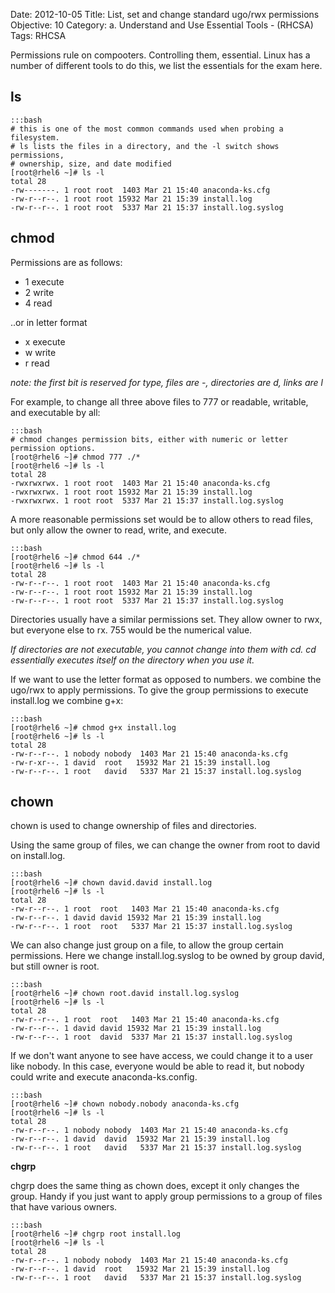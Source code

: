Date: 2012-10-05
Title: List, set and change standard ugo/rwx permissions
Objective: 10
Category: a. Understand and Use Essential Tools - (RHCSA)
Tags: RHCSA

Permissions rule on compooters. Controlling them, essential. Linux has a number of different tools to do this, we list the essentials for the exam here.

<b>ls</b>
--
 
    :::bash
    # this is one of the most common commands used when probing a filesystem.
    # ls lists the files in a directory, and the -l switch shows permissions, 
    # ownership, size, and date modified 
    [root@rhel6 ~]# ls -l
    total 28
    -rw-------. 1 root root  1403 Mar 21 15:40 anaconda-ks.cfg
    -rw-r--r--. 1 root root 15932 Mar 21 15:39 install.log
    -rw-r--r--. 1 root root  5337 Mar 21 15:37 install.log.syslog

<b>chmod</b>
--

Permissions are as follows:

* 1 execute
* 2 write
* 4 read

..or in letter format

* x execute
* w write
* r read

*note: the first bit is reserved for type, files are -, directories are d, links are l*

For example, to change all three above files to 777 or readable, writable, and executable by all:
 
    :::bash
    # chmod changes permission bits, either with numeric or letter permission options.
    [root@rhel6 ~]# chmod 777 ./*
    [root@rhel6 ~]# ls -l
    total 28
    -rwxrwxrwx. 1 root root  1403 Mar 21 15:40 anaconda-ks.cfg
    -rwxrwxrwx. 1 root root 15932 Mar 21 15:39 install.log
    -rwxrwxrwx. 1 root root  5337 Mar 21 15:37 install.log.syslog
    
A more reasonable permissions set would be to allow others to read files, but only allow the owner to read, write, and execute. 

    :::bash
    [root@rhel6 ~]# chmod 644 ./*
    [root@rhel6 ~]# ls -l
    total 28
    -rw-r--r--. 1 root root  1403 Mar 21 15:40 anaconda-ks.cfg
    -rw-r--r--. 1 root root 15932 Mar 21 15:39 install.log
    -rw-r--r--. 1 root root  5337 Mar 21 15:37 install.log.syslog


Directories usually have a similar permissions set. They allow owner to rwx, but everyone else to rx. 755 would be the numerical value. 

*If directories are not executable, you cannot change into them with cd. cd essentially executes itself on the directory when you use it.*

If we want to use the letter format as opposed to numbers. we combine the ugo/rwx to apply permissions. To give the group permissions to execute install.log we combine g+x:

    :::bash
    [root@rhel6 ~]# chmod g+x install.log
    [root@rhel6 ~]# ls -l
    total 28
    -rw-r--r--. 1 nobody nobody  1403 Mar 21 15:40 anaconda-ks.cfg
    -rw-r-xr--. 1 david  root   15932 Mar 21 15:39 install.log
    -rw-r--r--. 1 root   david   5337 Mar 21 15:37 install.log.syslog

<b>chown</b>
--

chown is used to change ownership of files and directories. 

Using the same group of files, we can change the owner from root to david on install.log.

    :::bash
    [root@rhel6 ~]# chown david.david install.log
    [root@rhel6 ~]# ls -l
    total 28
    -rw-r--r--. 1 root  root   1403 Mar 21 15:40 anaconda-ks.cfg
    -rw-r--r--. 1 david david 15932 Mar 21 15:39 install.log
    -rw-r--r--. 1 root  root   5337 Mar 21 15:37 install.log.syslog

We can also change just group on a file, to allow the group certain permissions. Here we change install.log.syslog to be owned by group david, but still owner is root.

    :::bash
    [root@rhel6 ~]# chown root.david install.log.syslog 
    [root@rhel6 ~]# ls -l
    total 28
    -rw-r--r--. 1 root  root   1403 Mar 21 15:40 anaconda-ks.cfg
    -rw-r--r--. 1 david david 15932 Mar 21 15:39 install.log
    -rw-r--r--. 1 root  david  5337 Mar 21 15:37 install.log.syslog

If we don't want anyone to see have access, we could change it to a user like nobody. In this case, everyone would be able to read it, but nobody could write and execute anaconda-ks.config.

    :::bash
    [root@rhel6 ~]# chown nobody.nobody anaconda-ks.cfg 
    [root@rhel6 ~]# ls -l
    total 28
    -rw-r--r--. 1 nobody nobody  1403 Mar 21 15:40 anaconda-ks.cfg
    -rw-r--r--. 1 david  david  15932 Mar 21 15:39 install.log
    -rw-r--r--. 1 root   david   5337 Mar 21 15:37 install.log.syslog

<b>chgrp</b>

chgrp does the same thing as chown does, except it only changes the group. Handy if you just want to apply group permissions to a group of files that have various owners. 

    :::bash 
    [root@rhel6 ~]# chgrp root install.log
    [root@rhel6 ~]# ls -l
    total 28
    -rw-r--r--. 1 nobody nobody  1403 Mar 21 15:40 anaconda-ks.cfg
    -rw-r--r--. 1 david  root   15932 Mar 21 15:39 install.log
    -rw-r--r--. 1 root   david   5337 Mar 21 15:37 install.log.syslog
